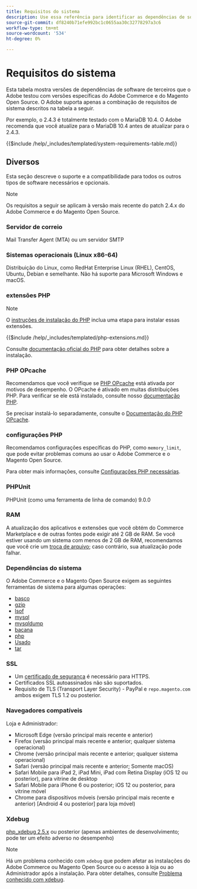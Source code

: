 ```yaml
---
title: Requisitos do sistema
description: Use essa referência para identificar as dependências de software necessárias que foram testadas com versões de Adobe Commerce e Magento Open Source.
source-git-commit: df8240b71efe992bc1c0655aa30c32778297a3c6
workflow-type: tm+mt
source-wordcount: '534'
ht-degree: 0%

---
```



# Requisitos do sistema

Esta tabela mostra versões de dependências de software de terceiros que o Adobe testou com versões específicas do Adobe Commerce e do Magento Open Source. O Adobe suporta apenas a combinação de requisitos de sistema descritos na tabela a seguir.

Por exemplo, o 2.4.3 é totalmente testado com o MariaDB 10.4. O Adobe recomenda que você atualize para o MariaDB 10.4 antes de atualizar para o 2.4.3.

{{$include /help/_includes/templated/system-requirements-table.md}}

## Diversos

Esta seção descreve o suporte e a compatibilidade para todos os outros tipos de software necessários e opcionais.

>[!NOTE]
>
>Os requisitos a seguir se aplicam à versão mais recente do patch 2.4.x do Adobe Commerce e do Magento Open Source.

### Servidor de correio

Mail Transfer Agent (MTA) ou um servidor SMTP

### Sistemas operacionais (Linux x86-64)

Distribuição do Linux, como RedHat Enterprise Linux (RHEL), CentOS, Ubuntu, Debian e semelhante. Não há suporte para Microsoft Windows e macOS.

### extensões PHP

>[!NOTE]
>
>O [instruções de instalação do PHP](prerequisites/php-settings.md) inclua uma etapa para instalar essas extensões.

{{$include /help/_includes/templated/php-extensions.md}}

Consulte [documentação oficial do PHP](https://php.net/manual/en/extensions.php) para obter detalhes sobre a instalação.

### PHP OPcache

Recomendamos que você verifique se [PHP OPcache](https://php.net/manual/en/intro.opcache.php) está ativada por motivos de desempenho. O OPcache é ativado em muitas distribuições PHP. Para verificar se ele está instalado, consulte nosso [documentação PHP](prerequisites/php-settings.md).

Se precisar instalá-lo separadamente, consulte o [Documentação do PHP OPcache](https://php.net/manual/en/opcache.setup.php).

### configurações PHP

Recomendamos configurações específicas do PHP, como `memory_limit`, que pode evitar problemas comuns ao usar o Adobe Commerce e o Magento Open Source.

Para obter mais informações, consulte [Configurações PHP necessárias](prerequisites/php-settings.md).

### PHPUnit

PHPUnit (como uma ferramenta de linha de comando) 9.0.0

### RAM

A atualização dos aplicativos e extensões que você obtém do Commerce Marketplace e de outras fontes pode exigir até 2 GB de RAM. Se você estiver usando um sistema com menos de 2 GB de RAM, recomendamos que você crie um [troca de arquivo](https://support.magento.com/hc/en-us/articles/360032980432); caso contrário, sua atualização pode falhar.

### Dependências do sistema

O Adobe Commerce e o Magento Open Source exigem as seguintes ferramentas de sistema para algumas operações:

- [basco](https://www.gnu.org/software/bash/)
- [gzip](https://www.gzip.org/)
- [lsof](https://linux.die.net/man/8/lsof)
- [mysql](https://www.mysql.com/)
- [mysqldump](https://dev.mysql.com/doc/refman/8.0/en/mysqldump.html)
- [bacana](https://linux.die.net/man/1/nice)
- [php](https://www.php.net/)
- [Usado](https://www.gnu.org/software/sed/manual/sed.html)
- [tar](https://linux.die.net/man/1/tar)

### SSL

- Um [certificado de segurança](https://glossary.magento.com/security-certificate) é necessário para HTTPS.
- Certificados SSL autoassinados não são suportados.
- Requisito de TLS (Transport Layer Security) - PayPal e `repo.magento.com` ambos exigem TLS 1.2 ou posterior.

### Navegadores compatíveis

Loja e Administrador:

- Microsoft Edge (versão principal mais recente e anterior)
- Firefox (versão principal mais recente e anterior; qualquer sistema operacional)
- Chrome (versão principal mais recente e anterior; qualquer sistema operacional)
- Safari (versão principal mais recente e anterior; Somente macOS)
- Safari Mobile para iPad 2, iPad Mini, iPad com Retina Display (iOS 12 ou posterior), para vitrine de desktop
- Safari Mobile para iPhone 6 ou posterior; iOS 12 ou posterior, para vitrine móvel
- Chrome para dispositivos móveis (versão principal mais recente e anterior) [Android 4 ou posterior] para loja móvel)

### Xdebug

[php_xdebug 2.5.x](https://xdebug.org/download) ou posterior (apenas ambientes de desenvolvimento; pode ter um efeito adverso no desempenho)

>[!NOTE]
>
>Há um problema conhecido com `xdebug` que podem afetar as instalações do Adobe Commerce ou Magento Open Source ou o acesso à loja ou ao Administrador após a instalação. Para obter detalhes, consulte [Problema conhecido com xdebug](https://support.magento.com/hc/en-us/articles/360034242212).
